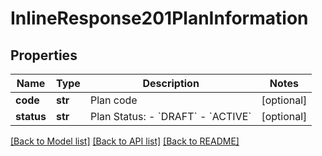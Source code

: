 # InlineResponse201PlanInformation

## Properties
Name | Type | Description | Notes
------------ | ------------- | ------------- | -------------
**code** | **str** | Plan code  | [optional] 
**status** | **str** | Plan Status:  - &#x60;DRAFT&#x60;  - &#x60;ACTIVE&#x60;  | [optional] 

[[Back to Model list]](../README.md#documentation-for-models) [[Back to API list]](../README.md#documentation-for-api-endpoints) [[Back to README]](../README.md)


